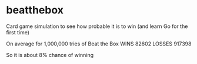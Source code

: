 # beatthebox
Card game simulation to see how probable it is to win (and learn Go for the first time)

On average for 1,000,000 tries of Beat the Box
WINS 82602
LOSSES 917398

So it is about 8% chance of winning